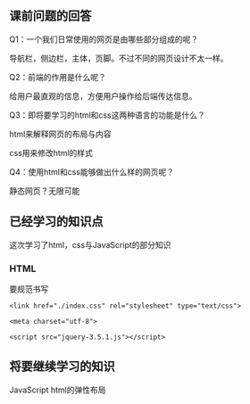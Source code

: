 ## 课前问题的回答
Q1：一个我们日常使用的网页是由哪些部分组成的呢？ 

导航栏，侧边栏，主体，页脚。不过不同的网页设计不太一样。

Q2：前端的作用是什么呢？ 

给用户最直观的信息，方便用户操作给后端传达信息。

Q3：即将要学习的html和css这两种语言的功能是什么？ 

html来解释网页的布局与内容

css用来修改html的样式

Q4：使用html和css能够做出什么样的网页呢？

静态网页？无限可能

## 已经学习的知识点
这次学习了html，css与JavaScript的部分知识

### HTML
要规范书写
```
<link href="./index.css" rel="stylesheet" type="text/css">
```
```
<meta charset="utf-8">
```
```
<script src="jquery-3.5.1.js"></script>
```

## 将要继续学习的知识
JavaScript
html的弹性布局
